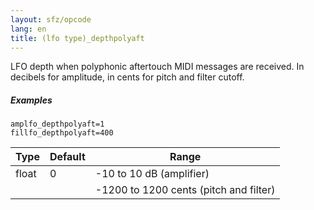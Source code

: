 ```yaml
---
layout: sfz/opcode
lang: en
title: (lfo type)_depthpolyaft
---
```

LFO depth when polyphonic aftertouch MIDI messages are received.
In decibels for amplitude, in cents for pitch and filter cutoff.

##### Examples

```
amplfo_depthpolyaft=1
fillfo_depthpolyaft=400
```

| Type  | Default | Range
| ---   | ---     | ---
| float | 0       | -10 to 10 dB (amplifier)
|       |         | -1200 to 1200 cents (pitch and filter)
